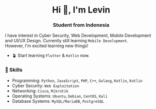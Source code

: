 <h1 align="center">Hi 👋, I'm Levin</h1>
<h3 align="center">Student from Indonesia</h3>

I have interest in Cyber Security, Web Development, Mobile Development and UI/UX Design. Currently still learning `Mobile Development`. <br/>
However, I'm excited learning new things!

* :potted_plant: Start learning `Flutter` & `Kotlin` now.
  


### :deciduous_tree: Skills
* Programming: `Python`, `JavaScript`, `PHP`, `C++`, `Golang`, `Kotlin`, `Kotlin`
* Cyber Security: `Web Exploitation`
* Networking: `Cisco`, `Mikrotik`
* Operating Systems: `Ubuntu`, `Debian`, `CentOS`, `Kali`
* Database Systems: `MySQL/MariaDB`, `PostgreSQL`

<!--### :leaves: Social Links
<!--* Instagram: [**@localgulai**](https://www.instagram.com/localgulai/)
<!--* Email: [**eldwn777@gmail.com**](mailto:eldwn777@gmail.com) -->
